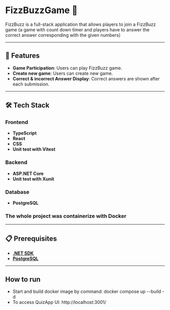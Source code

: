 # FizzBuzzGame 🎯

FizzBuzz is a full-stack application that allows players to join a FizzBuzz game (a game with count down timer and players have to answer the correct answer corresponding with the given numbers)

---

## 🚀 Features
- **Game Participation**: Users can play FizzBuzz game.
- **Create new game**: Users can create new game.
- **Correct & incorrect Answer Display**: Correct answers are shown after each submission.

---

## 🛠️ Tech Stack

### Frontend
- **TypeScript**
- **React**
- **CSS**
- **Unit test with Vitest**

### Backend
- **ASP.NET Core**
- **Unit test with Xunit**

### Database
- **PostgreSQL**

### The whole project was containerize with Docker

---

## 📋 Prerequisites

- [**.NET SDK**](https://dotnet.microsoft.com/download)
- [**PostgreSQL**](https://www.postgresql.org/download/)

---

## How to run
- Start and build docker image by command: docker compose up --build -d
- To access QuizApp UI: http://localhost:3001/
